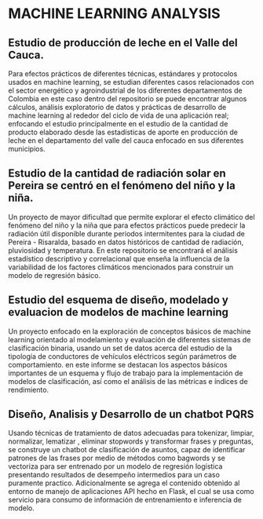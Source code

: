 # MACHINE LEARNING ANALYSIS

## Estudio de producción de leche en el Valle del Cauca.
<div style="justify-content:center;">Para efectos prácticos de diferentes técnicas, estándares y protocolos usados en machine learning, se estudian diferentes casos relacionados con el sector energético y agroindustrial de los diferentes departamentos de Colombia
en este caso dentro del repositorio se puede encontrar algunos cálculos, análisis exploratorio de datos y prácticas de desarrollo de machine learning al rededor del ciclo de vida de una aplicación real; enfocando el estudio 
principalmente en el estudio de la cantidad de producto elaborado desde las estadísticas de aporte en producción de leche en el departamento del valle del cauca enfocado en sus diferentes municipios.
</div>

## Estudio de la cantidad de radiación solar en Pereira se centró en el fenómeno del niño y la niña.

<div style="justify-content:center;">Un proyecto de mayor dificultad que permite explorar el efecto climático del fenómeno del niño y la niña que para efectos prácticos puede predecir la radiación útil disponible durante periodos intermitentes para la ciudad de Pereira - Risaralda,
basado en datos históricos de cantidad de radiación, pluviosidad y temperatura. En este repositorio se encontrará el análisis estadístico descriptivo y correlacional que enseña la influencia de la variabilidad de los factores climáticos mencionados para construir un modelo de regresión básico.
</div>


## Estudio del esquema de diseño, modelado y evaluacion de modelos de machine learning

<div style="justify-content:center;">Un proyecto enfocado en la exploración de conceptos básicos de machine learning orientado al modelamiento y evaluación de diferentes sistemas de clasificación binaria, usando un set de datos acerca del estudio de la tipología de conductores de vehículos eléctricos según parámetros de comportamiento. 
en este informe se destacan los aspectos básicos importantes de un esquema y flujo de trabajo para la implementación de modelos de clasificación, así como el análisis de las métricas e índices de rendimiento.
</div>

## Diseño, Analisis y Desarrollo de un chatbot PQRS

Usando técnicas de tratamiento de datos adecuadas para tokenizar, limpiar, normalizar, lematizar , eliminar stopwords y transformar frases y preguntas, se construye un chatbot de clasificación de asuntos, capaz de identificar patrones de las frases por medio de métodos como bagwords y se vectoriza para ser entrenado por un modelo de regresión logística presentando resultados de desempeño intermedios para un caso puramente practico. Adicionalmente se agrega el contenido obtenido al entorno de manejo de aplicaciones API hecho en Flask, el cual se usa como servicio para consumo de información de entrenamiento e inferencia de modelo.
